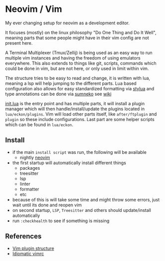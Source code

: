 # Neovim / Vim

My ever changing setup for neovim as a development editor.

It focuses (mostly) on the linux philosophy "Do One Thing and Do It Well",
meaning parts that some people might have in their vim config are not present here.

A Terminal Multiplexer (Tmux/Zellij) is being used as an easy way to run multiple vim instances and
having the freedom of using emulators everywhere.
This also extends to things like git, scripts, commands which could be done in vim,
but are not here, or only used in limit within vim.

The structure tries to be easy to read and change, it is written with lua,
meaning a lsp will help jumping to the different parts.
Lua based configuration also allows for easy standardized formatting
via [stylua](https://github.com/JohnnyMorganz/StyLua) and
type annotations can be done
via [sumneko](https://github.com/LuaLS/lua-language-server/wiki/Annotations)
see [wiki](https://luals.github.io/wiki/annotations/)

[init.lua](./init.lua) is the entry point and has multiple parts,
it will install a plugin manager which will then handle/install/update the plugins located in `lua/eckon/plugins`.
Vim will load other parts itself, like `after/ftplugin` and `plugin` so these include configurations.
Last part are some helper scripts which can be found in `lua/eckon`.

## Install

- if the main `install script` was run, the following will be available
  - nightly [neovim](https://github.com/neovim/neovim)
- the first startup will automatically install different things
  - packages
  - treesitter
  - lsp
  - linter
  - formatter
  - etc
- because of this is will take some time and might throw some errors,
  just wait until its done and reopen vim
- on second startup, `LSP`, `Treesitter` and others should update/install automatically
- run `:checkhealth` to see if something is missing

## References

- [Vim plugin structure](https://learnvimscriptthehardway.stevelosh.com/chapters/42.html)
- [Idiomatic vimrc](https://github.com/romainl/idiomatic-vimrc)
